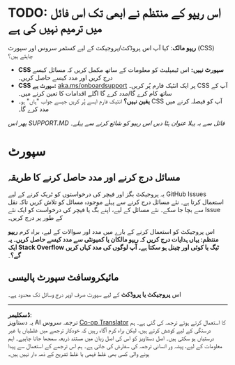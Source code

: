 <!--
CO_OP_TRANSLATOR_METADATA:
{
  "original_hash": "b7244261ee19497082edf33bcce64717",
  "translation_date": "2025-09-09T18:51:18+00:00",
  "source_file": "SUPPORT.md",
  "language_code": "ur"
}
-->
# TODO: اس ریپو کے منتظم نے ابھی تک اس فائل میں ترمیم نہیں کی ہے

**ریپو مالک**: کیا آپ اس پروڈکٹ/پروجیکٹ کے لیے کسٹمر سروس اور سپورٹ (CSS) چاہتے ہیں؟

- **CSS سپورٹ نہیں:** اس ٹیمپلیٹ کو معلومات کے ساتھ مکمل کریں کہ مسائل کیسے درج کریں اور مدد کیسے حاصل کریں۔
- **CSS سپورٹ ہے:** [aka.ms/onboardsupport](https://aka.ms/onboardsupport) پر ایک انٹیک فارم پُر کریں۔ CSS آپ کے ساتھ کام کرے گا/مدد کرے گا اگلے اقدامات کا تعین کرنے میں۔
- **یقین نہیں؟** انٹیک فارم ایسے پُر کریں جیسے جواب "ہاں" ہو۔ CSS آپ کو فیصلہ کرنے میں مدد کرے گا۔

*پھر اس SUPPORT.MD فائل سے یہ پہلا عنوان ہٹا دیں اس ریپو کو شائع کرنے سے پہلے۔*

# سپورٹ

## مسائل درج کرنے اور مدد حاصل کرنے کا طریقہ  

یہ پروجیکٹ بگز اور فیچر کی درخواستوں کو ٹریک کرنے کے لیے GitHub Issues استعمال کرتا ہے۔ نئے مسائل درج کرنے سے پہلے موجودہ مسائل کو تلاش کریں تاکہ نقل سے بچا جا سکے۔ نئے مسائل کے لیے، اپنے بگ یا فیچر کی درخواست کو ایک نئے Issue کے طور پر درج کریں۔

اس پروجیکٹ کو استعمال کرنے کے بارے میں مدد اور سوالات کے لیے، براہ کرم **ریپو منتظم: یہاں ہدایات درج کریں کہ ریپو مالکان یا کمیونٹی سے مدد کیسے حاصل کریں۔ یہ ایک Stack Overflow ٹیگ یا کوئی اور چینل ہو سکتا ہے۔ آپ لوگوں کی مدد کہاں کریں گے؟**۔

## مائیکروسافٹ سپورٹ پالیسی  

اس **پروجیکٹ یا پروڈکٹ** کے لیے سپورٹ صرف اوپر درج وسائل تک محدود ہے۔

---

**ڈسکلیمر**:  
یہ دستاویز AI ترجمہ سروس [Co-op Translator](https://github.com/Azure/co-op-translator) کا استعمال کرتے ہوئے ترجمہ کی گئی ہے۔ ہم درستگی کے لیے کوشش کرتے ہیں، لیکن براہ کرم آگاہ رہیں کہ خودکار ترجمے میں غلطیاں یا غیر درستیاں ہو سکتی ہیں۔ اصل دستاویز کو اس کی اصل زبان میں مستند ذریعہ سمجھا جانا چاہیے۔ اہم معلومات کے لیے، پیشہ ور انسانی ترجمہ کی سفارش کی جاتی ہے۔ ہم اس ترجمے کے استعمال سے پیدا ہونے والی کسی بھی غلط فہمی یا غلط تشریح کے ذمہ دار نہیں ہیں۔